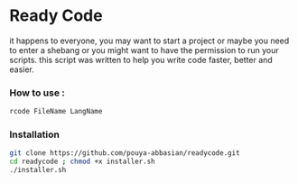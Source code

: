 # Ready Code
it happens to everyone, you may want to start a project or maybe you need to enter a shebang or you might want to have the permission to run your scripts.
this script was written to help you write code faster, better and easier.



### How to use : 
```bash
rcode FileName LangName
```

### Installation

```bash
git clone https://github.com/pouya-abbasian/readycode.git
cd readycode ; chmod +x installer.sh
./installer.sh
```
